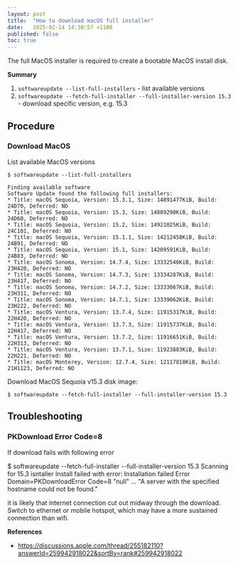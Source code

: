 ```yaml
---
layout: post
title:  "How to download macOS full installer"
date:   2025-02-14 14:38:57 +1100
published: false
toc: true
---
```


The full MacOS installer is required to create a bootable MacOS install disk.

**Summary**

1. `softwareupdate --list-full-installers` - list available versions
2. `softwareupdate --fetch-full-installer --full-installer-version 15.3` - download specific version, e.g. 15.3

## Procedure

### Download MacOS

List available MacOS versions

    $ softwareupdate --list-full-installers

    Finding available software
    Software Update found the following full installers:
    * Title: macOS Sequoia, Version: 15.3.1, Size: 14891477KiB, Build: 24D70, Deferred: NO
    * Title: macOS Sequoia, Version: 15.3, Size: 14889290KiB, Build: 24D60, Deferred: NO
    * Title: macOS Sequoia, Version: 15.2, Size: 14921025KiB, Build: 24C101, Deferred: NO
    * Title: macOS Sequoia, Version: 15.1.1, Size: 14212458KiB, Build: 24B91, Deferred: NO
    * Title: macOS Sequoia, Version: 15.1, Size: 14209591KiB, Build: 24B83, Deferred: NO
    * Title: macOS Sonoma, Version: 14.7.4, Size: 13332546KiB, Build: 23H420, Deferred: NO
    * Title: macOS Sonoma, Version: 14.7.3, Size: 13334287KiB, Build: 23H417, Deferred: NO
    * Title: macOS Sonoma, Version: 14.7.2, Size: 13333067KiB, Build: 23H311, Deferred: NO
    * Title: macOS Sonoma, Version: 14.7.1, Size: 13339062KiB, Build: 23H222, Deferred: NO
    * Title: macOS Ventura, Version: 13.7.4, Size: 11915317KiB, Build: 22H420, Deferred: NO
    * Title: macOS Ventura, Version: 13.7.3, Size: 11915737KiB, Build: 22H417, Deferred: NO
    * Title: macOS Ventura, Version: 13.7.2, Size: 11916651KiB, Build: 22H313, Deferred: NO
    * Title: macOS Ventura, Version: 13.7.1, Size: 11923883KiB, Build: 22H221, Deferred: NO
    * Title: macOS Monterey, Version: 12.7.4, Size: 12117810KiB, Build: 21H1123, Deferred: NO

Download MacOS Sequoia v15.3 disk image:

    $ softwareupdate --fetch-full-installer --full-installer-version 15.3


## Troubleshooting

### PKDownload Error Code=8

If download fails with following error

$ softwareupdate --fetch-full-installer --full-installer-version 15.3
Scanning for 15.3 isntaller
Install failed with error: Installation failed
Error Domain=PKDownloadError Code=8 "null" ... "A server with the specified hostname could not be found."

it is likely that internet connection cut out midway through the download. Switch to ethernet or mobile hotspot, which may have a more sustained connection than wifi.


**References**

- https://discussions.apple.com/thread/255182110?answerId=259942918022&sortBy=rank#259942918022
